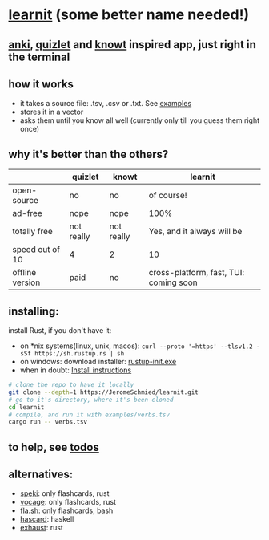 # [learnit](https://github.com/JeromeSchmied/learnit) (some better name needed!)

## [anki](https://ankiweb.net), [quizlet](https://quizlet.com) and [knowt](https://knowt.com) inspired app, just right in the terminal

## how it works
- it takes a source file: .tsv, .csv or .txt. See [examples](https://github.com/JeromeSchmied/learnit/tree/main/examples)
- stores it in a vector
- asks them until you know all well (currently only till you guess them right once)

## why it's better than the others?

|                 | quizlet     | knowt      | learnit                    |
|---------------- | ----------- | ---------- | -------------------------- |
| open-source     | no          | no         | of course!                 |
| ad-free         | nope        | nope       | 100%                       |
| totally free    | not really  | not really | Yes, and it always will be |
| speed out of 10 | 4           | 2          | 10                         |
| offline version | paid        | no         | cross-platform, fast, TUI: coming soon  |

## installing:

install Rust, if you don't have it:
- on *nix systems(linux, unix, macos): `curl --proto '=https' --tlsv1.2 -sSf https://sh.rustup.rs | sh` 
- on windows: download installer: [rustup-init.exe](https://static.rust-lang.org/rustup/dist/i686-pc-windows-gnu/rustup-init.exe)
- when in doubt: [Install instructions](https://www.rust-lang.org/tools/install)

```bash
# clone the repo to have it locally
git clone --depth=1 https://JeromeSchmied/learnit.git
# go to it's directory, where it's been cloned
cd learnit
# compile, and run it with examples/verbs.tsv
cargo run -- verbs.tsv
```

## to help, see [todos](TODO.md)

## alternatives: 
- [speki](https://crates.io/crates/speki): only flashcards, rust
- [vocage](https://crates.io/crates/vocage): only flashcards, rust
- [fla.sh](https://github.com/tallguyjenks/fla.sh): only flashcards, bash
- [hascard](https://github.com/Yvee1/hascard): haskell
- [exhaust](https://github.com/heyrict/exhaust): rust
